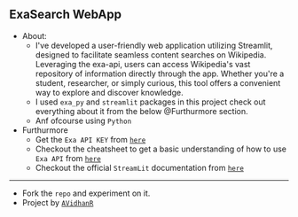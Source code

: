 ## ExaSearch WebApp
- About:
  - I've developed a user-friendly web application utilizing Streamlit, designed to facilitate seamless content searches on Wikipedia. Leveraging the exa-api, users can access Wikipedia's vast repository of information directly through the app. Whether you're a student, researcher, or simply curious, this tool offers a convenient way to explore and discover knowledge.
  - I used `exa_py` and `streamlit` packages in this project check out everything about it from the below @Furthurmore section.
  - Anf ofcourse using `Python`
- Furthurmore
  - Get the `Exa API KEY` from [`here`](https://dashboard.exa.ai/api-keys)
  - Checkout the cheatsheet to get a basic understanding of how to use `Exa API` from [`here`](https://docs.exa.ai/reference/cheat-sheet)
  - Checkout the official `StreamLit` documentation from [`here`](https://docs.streamlit.io/get-started)
----
- Fork the `repo` and experiment on it.
- Project by [`AVidhanR`](https://linktr.ee/itsvidhanreddy)
